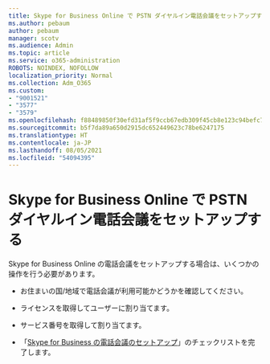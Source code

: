 ```yaml
---
title: Skype for Business Online で PSTN ダイヤルイン電話会議をセットアップする
ms.author: pebaum
author: pebaum
manager: scotv
ms.audience: Admin
ms.topic: article
ms.service: o365-administration
ROBOTS: NOINDEX, NOFOLLOW
localization_priority: Normal
ms.collection: Adm_O365
ms.custom:
- "9001521"
- "3577"
- "3579"
ms.openlocfilehash: f88489850f30efd31af5f9ccb67edb309f45cb8e123c94befc70fdd72ee98450
ms.sourcegitcommit: b5f7da89a650d2915dc652449623c78be6247175
ms.translationtype: HT
ms.contentlocale: ja-JP
ms.lasthandoff: 08/05/2021
ms.locfileid: "54094395"
---
```

# <a name="setup-pstn-dial-in-audio-conferencing-in-skype-for-business-online"></a>Skype for Business Online で PSTN ダイヤルイン電話会議をセットアップする

Skype for Business Online の電話会議をセットアップする場合は、いくつかの操作を行う必要があります。 

- お住まいの国/地域で電話会議が利用可能かどうかを確認してください。

- ライセンスを取得してユーザーに割り当てます。

- サービス番号を取得して割り当てます。

- 「[Skype for Business の電話会議のセットアップ](https://docs.microsoft.com/SkypeForBusiness/audio-conferencing-in-office-365/set-up-audio-conferencing)」のチェックリストを完了します。
